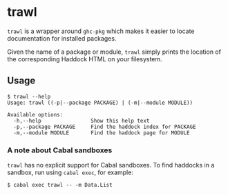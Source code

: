 # trawl

`trawl` is a wrapper around `ghc-pkg` which makes it easier to locate documentation for installed packages.

Given the name of a package or module, `trawl` simply prints the location of the corresponding Haddock HTML on your filesystem.

## Usage

    $ trawl --help
    Usage: trawl ((-p|--package PACKAGE) | (-m|--module MODULE))

    Available options:
      -h,--help                Show this help text
      -p,--package PACKAGE     Find the haddock index for PACKAGE
      -m,--module MODULE       Find the haddock page for MODULE

### A note about Cabal sandboxes

`trawl` has no explicit support for Cabal sandboxes. To find haddocks in a sandbox, run using `cabal exec`, for example:

    $ cabal exec trawl -- -m Data.List
